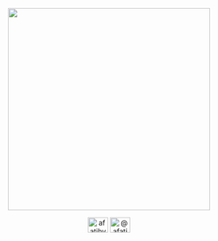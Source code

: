 <p align="center">
  <img src="https://user-images.githubusercontent.com/22716658/140800681-7e2ba0f9-ff7c-4545-b3eb-559720ba6ae1.jpeg" style="width:400px"/>
</p>



<p align="center">
<a href="https://linkedin.com/in/afatihyavasi" target="blank"><img align="center" src="https://cdn.jsdelivr.net/npm/simple-icons@3.0.1/icons/linkedin.svg" alt="afatihyavasi" height="30" width="40" /></a>
<a href="https://medium.com/@afatihyavasi" target="blank"><img align="center" src="https://cdn.jsdelivr.net/npm/simple-icons@3.0.1/icons/medium.svg" alt="@afatihyavasi" height="30" width="40" /></a></p>



